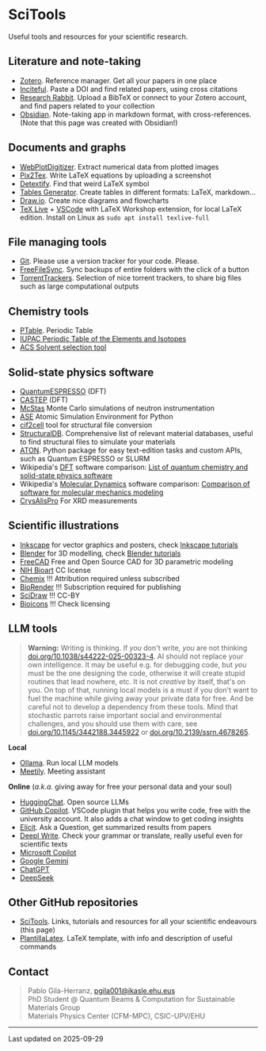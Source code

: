 # SciTools

Useful tools and resources for your scientific research.

## Literature and note-taking

- [Zotero](Zotero.md). Reference manager. Get all your papers in one place
- [Inciteful](https://inciteful.xyz/). Paste a DOI and find related papers, using cross citations
- [Research Rabbit](https://researchrabbitapp.com/). Upload a BibTeX or connect to your Zotero account, and find papers related to your collection
- [Obsidian](https://obsidian.md/). Note-taking app in markdown format, with cross-references. (Note that this page was created with Obsidian!)

## Documents and graphs

- [WebPlotDigitizer](https://github.com/automeris-io/WebPlotDigitizer). Extract numerical data from plotted images
- [Pix2Tex](https://p2t.breezedeus.com/). Write LaTeX equations by uploading a screenshot
- [Detextify](https://detexify.kirelabs.org/classify.html). Find that weird LaTeX symbol
- [Tables Generator](https://www.tablesgenerator.com/). Create tables in different formats: LaTeX, markdown...
- [Draw.io](https://www.drawio.com/). Create nice diagrams and flowcharts
- [TeX Live](https://www.tug.org/texlive/) + [VSCode](https://code.visualstudio.com/) with LaTeX Workshop extension, for local LaTeX edition. Install on Linux as `sudo apt install texlive-full`

## File managing tools

- [Git](Git.md). Please use a version tracker for your code. Please.
- [FreeFileSync](https://freefilesync.org/). Sync backups of entire folders with the click of a button
- [TorrentTrackers](TorrentTrackers.md). Selection of nice torrent trackers, to share big files such as large computational outputs

## Chemistry tools

- [PTable](https://ptable.com/). Periodic Table
- [IUPAC Periodic Table of the Elements and Isotopes](https://applets.kcvs.ca/IPTEI/IPTEI.html)
- [ACS Solvent selection tool](https://www.acs.org/greenchemistry/research-innovation/tools-for-green-chemistry/solvent-tool.html)

## Solid-state physics software

- [QuantumESPRESSO](QuantumESPRESSO.md) (DFT)
- [CASTEP](CASTEP.md) (DFT)
- [McStas](McStas.md) Monte Carlo simulations of neutron instrumentation
- [ASE](ASE.md) Atomic Simulation Environment for Python
- [cif2cell](cif2cell.md) tool for structural file conversion
- [StructuralDB](StructuralDB.md). Comprehensive list of relevant material databases, useful to find structural files to simulate your materials
- [ATON](https://pablogila.github.io/aton). Python package for easy text-edition tasks and custom APIs, such as Quantum ESPRESSO or SLURM
- Wikipedia's [DFT](https://en.wikipedia.org/wiki/Density_functional_theory) software comparison: [List of quantum chemistry and solid-state physics software](https://en.wikipedia.org/wiki/List_of_quantum_chemistry_and_solid-state_physics_software#Quantum_chemistry_and_solid-state_physics_characteristics)
- Wikipedia's [Molecular Dynamics](https://en.wikipedia.org/wiki/Molecular_dynamics) software comparison: [Comparison of software for molecular mechanics modeling](https://en.wikipedia.org/wiki/Comparison_of_software_for_molecular_mechanics_modeling)
- [CrysAlisPro](CrysAlisPro.md) For XRD measurements

## Scientific illustrations

- [Inkscape](https://inkscape.org/) for vector graphics and posters, check [Inkscape tutorials](https://www.youtube.com/@LogosByNick/playlists)
- [Blender](https://www.blender.org/) for 3D modelling, check [Blender tutorials](https://youtube.com/playlist?list=PLjEaoINr3zgEPv5y--4MKpciLaoQYZB1Z)
- [FreeCAD](https://www.freecad.org) Free and Open Source CAD for 3D parametric modeling
- [NIH Bioart](https://bioart.niaid.nih.gov/) CC license
- [Chemix](https://chemix.org/) !!! Attribution required unless subscribed
- [BioRender](https://app.biorender.com/) !!! Subscription required for publishing
- [SciDraw](https://scidraw.io/) !!! CC-BY
- [Bioicons](https://bioicons.com/) !!! Check licensing

## LLM tools

> **Warning:** Writing is thinking. If *you* don't write, *you* are not thinking [doi.org/10.1038/s44222-025-00323-4](https://doi.org/10.1038/s44222-025-00323-4). AI should not replace your own intelligence. It may be useful e.g. for debugging code, but *you* must be the one designing the code, otherwise it will create stupid routines that lead nowhere, etc.
> It is not *creative* by itself, that's on you.
> On top of that, running local models is a must if you don't want to fuel the machine while giving away your private data for free.
> And be careful not to develop a dependency from these tools.
> Mind that stochastic parrots raise important social and environmental challenges, and you should use them with care, see [doi.org/10.1145/3442188.3445922](https://doi.org/10.1145/3442188.3445922) or [doi.org/10.2139/ssrn.4678265](https://doi.org/10.2139/ssrn.4678265).

**Local**
- [Ollama](https://ollama.com/). Run local LLM models
- [Meetily](https://meetily.zackriya.com/). Meeting assistant

**Online** (*a.k.a.* giving away for free your personal data and your soul)
- [HuggingChat](https://huggingface.co/chat/). Open source LLMs
- [GitHub Copilot](https://github.com/features/copilot). VSCode plugin that helps you write code, free with the university account. It also adds a chat window to get coding insights
- [Elicit](https://elicit.org/). Ask a Question, get summarized results from papers
- [Deepl Write](https://www.deepl.com/en/write). Check your grammar or translate, really useful even for scientific texts
- [Microsoft Copilot](https://copilot.microsoft.com/)
- [Google Gemini](https://gemini.google.com/app)
- [ChatGPT](https://chatgpt.com/)
- [DeepSeek](https://chat.deepseek.com/)

## Other GitHub repositories

- [SciTools](https://pablogila.github.io/SciTools/). Links, tutorials and resources for all your scientific endeavours (this page)
- [PlantillaLatex](https://github.com/pablogila/PlantillaLatex). LaTeX template, with info and description of useful commands

## Contact

> Pablo Gila-Herranz, pgila001@ikasle.ehu.eus  
> PhD Student @ Quantum Beams & Computation for Sustainable Materials Group  
> Materials Physics Center (CFM-MPC), CSIC-UPV/EHU  


---
Last updated on 2025-09-29